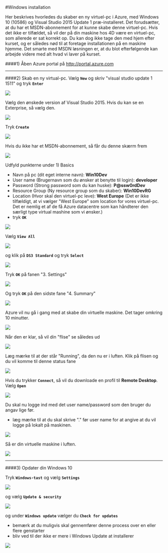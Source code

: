 #Windows installation

Her beskrives hvorledes du skaber en ny virtuel-pc i Azure, med Windows 10 (10586) og Visual Studio 2015 Update 1 præ-installeret. Det forudsætter, at du har et MSDN-abonnement for at kunne skabe denne virtuel-pc. Hvis det ikke er tilfældet, så vil der på din maskine hos 4D være en virtuel-pc, som allerede er sat korrekt op. Du kan dog ikke tage den med hjem efter kurset, og er således nød til at foretage installationen på en maskine hjemme. Det smarte med MSDN løsningen er, at du blot efterfølgende kan arbejde videre med alt hvad vi laver på kurset.


####1) Åben Azure portal på http://portal.azure.com

- - -

####2) Skab en ny virtual-pc.
Vælg **``New``** og skriv "visual studio update 1 1511" og tryk **``Enter``**

![](/Images/VPC1.PNG)

Vælg den ønskede version af Visual Studio 2015. Hvis du kan se en Exterprise, så vælg den.

![](/Images/VPC2.PNG)

Tryk **``Create``**

![](/Images/VPC3b.png)

Hvis du ikke har et MSDN-abonnement, så får du denne skærm frem

![](/Images/VPC4.PNG)

Udfyld punkterne under 1) Basics
- Navn på pc (dit eget interne navn): **Win10Dev**
- User name (Brugernavn som du ønsker at benytte til login): **developer**
- Password (Strong password som du kan huske): **P@ssw0rdDev**
- Resource Group (Ny resource group som du skaber): **Win10DevRG**
- Location (Hvor skal den virtuel-pc leve): **West Europe** (Det er ikke tilfældigt, at vi vælger "West Europe" som location for vores virtuel-pc. Det er nemlig et af de få Azure datacentre som kan håndterer den særligt type virtual mashine som vi ønsker.)
- tryk **``OK``**

![](/Images/VPC5.PNG)

Vælg **``View All``**

![](/Images/VPC6.PNG)

og klik på **``DS3 Standard``** og tryk **``Select``**

![](/Images/VPC7.PNG)

Tryk **``OK``** på fanen "3. Settings"

![](/Images/VPC8.PNG)

Og tryk **``OK``** på den sidste fane "4. Summary"

![](/Images/VPC9.PNG)

Azure vil nu gå i gang med at skabe din virtuelle maskine. Det tager omkring 10 minutter.

![](/Images/VPC10.PNG)

Når den er klar, så vil din "flise" se således ud

![](/Images/VPC11.PNG)

Læg mærke til at der står "Running", da den nu er i luften.
Klik på flisen og du vil komme til denne status fane

![](/Images/VPC12b.png)

Hvis du trykker **``Connect``**, så vil du downloade en profil til **Remote Desktop**. Vælg **``Open``**

![](/Images/VPC13.PNG)

Du skal nu logge ind med det user name/password som den bruger du angav lige før.
- læg mærke til at du skal skrive ".\" før user name for at angive at du vil logge på lokalt på maskinen.
 
![](/Images/VPC14.PNG)

Så er din virtuelle maskine i luften.

![](/Images/VPC15.PNG)

- - -

####3) Opdater din Windows 10

Tryk **``Windows-tast``** og vælg **``Settings``**

![](/Images/VPC16.PNG)

og vælg **``Update & security``**

![](/Images/VPC17.PNG)

og under **``Windows update``** vælger du **``Check for updates``**
- bemærk at du muligvis skal gennemfører denne process over en eller flere genstarter
- bliv ved til der ikke er mere i Windows Update at installerer

![](/Images/VPC18.PNG)
